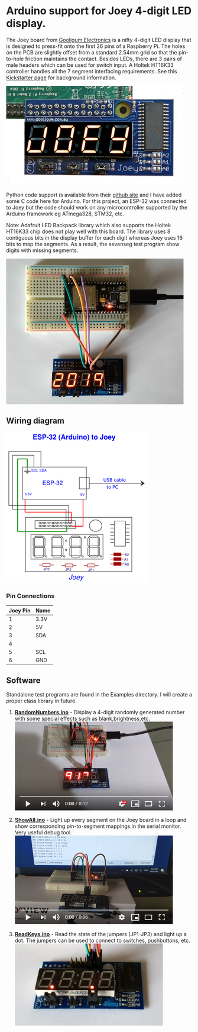 # Arduino support for Joey 4-digit LED display.

The Joey board from [Gooligum Electronics](http://www.gooligum.com.au) is a nifty 4-digit LED display that is designed to press-fit onto
the first 26 pins of a Raspberry Pi. The holes on the PCB are slightly offset from a standard 2.54mm grid so that the pin-to-hole friction maintains the contact. Besides LEDs, there are 3 pairs of male headers which can be used for switch input. A Holtek HT16K33 controller handles all the 7 segment interfacing requirements. See this 
[Kickstarter page](https://www.kickstarter.com/projects/gooligumelec/joey-a-sidecar-led-display-for-raspberry-pi) for background information.

![RPi Joey](images/RPi-Joey.jpg)

Python code support is available from their [github site](https://github.com/gooligumelec/Joey-support-Python-code) and I have added some C code here for Arduino. For this project, an ESP-32 was connected to Joey but the code should work on any microcontroller supported by the Arduino framework eg ATmega328, STM32, etc.

Note: Adafruit LED Backpack library which also supports the Holtek HT16K33 chip does not play well with this board. The library uses 8 contiguous bits in the display buffer for each digit whereas Joey uses 16 bits to map the segments. As a result, the sevenseg test program show digits with missing segments.

![ESP32 Joey](images/ESP32-Joey.png)</center>

## Wiring diagram
  ![ESP32-Joey wiring](images/Wiring.png)

### Pin Connections
|Joey Pin|Name |
|-------|-----|
|1      |3.3V |
|2      |5V   |
|3      |SDA  |
|4      |     |
|5      |SCL  |
|6      |GND  |

## Software
Standalone test programs are found in the Examples directory. I will create a proper class library in future.

1. **[RandomNumbers.ino](https://github.com/alw1746/Adafruit_ILI9486_STM32/blob/master/examples/graphicstest/graphicstest.ino)** - Display a 4-digit randomly generated number with some special effects such as blank,brightness,etc.  
[![RandomNumDisplay output](images/RandNumvid.png)](https://youtu.be/yJXaeY--OnA)

2. **[ShowAll.ino](https://github.com/alw1746/Arduino-Joey/blob/master/examples/ShowAll/ShowAll.ino)** - Light up every segment on the Joey board in a loop and show corresponding pin-to-segment mappings in the serial monitor. Very useful debug tool.  
[![ShowAll output](images/ShowAllvid.png)](https://youtu.be/etNIoB2-EFw)

3. **[ReadKeys.ino](https://github.com/alw1746/Arduino-Joey/blob/master/examples/ReadKeys/ReadKeys.ino)** - Read the state of the jumpers (JP1-JP3) and light up a dot. The jumpers can be used to connect to switches, pushbuttons, etc.  
![ReadKeys](images/ReadKeys.png)

